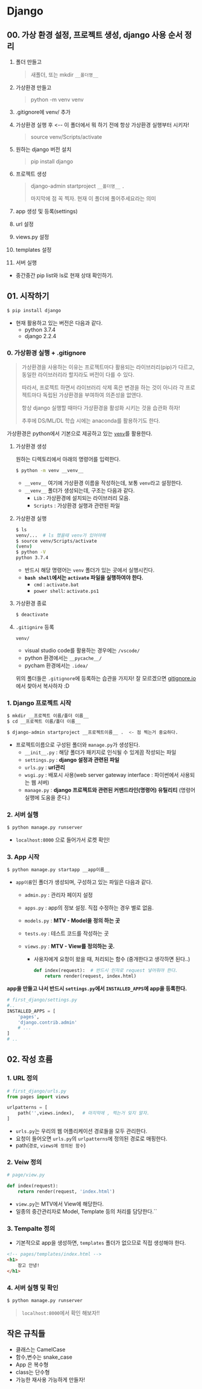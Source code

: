 # Django

## 00. 가상 환경 설정, 프로젝트 생성, django 사용 순서 정리

1. 폴더 만들고 

   > 새폴더, 또는 mkdir `__폴더명__`

2. 가상환경 만들고

   > python -m venv venv

3.  .gitignore에 venv/ 추가

4. 가상환경 실행 후  <-- 이 폴더에서 뭐 하기 전에 항상 가상환경 실행부터 시키자!

   > source venv/Scripts/activate

5. 원하는 django 버전 설치

   > pip install django

6. 프로젝트 생성

   > django-admin startproject `__폴더명__` `.`
   >
   > 마지막에 점 꼭 찍자. 현재 이 폴더에 풀어주세요라는 의미 

7.  app 생성 및 등록(settings)

8. url 설정

9. views.py 설정

10. templates 설정

11. 서버 실행

* 중간중간 pip list와 ls로 현재 상태 확인하기.





## 01. 시작하기

```bash
$ pip install django
```

* 현재 활용하고 있는 버전은 다음과 같다.
  * python 3.7.4
  * django 2.2.4

### 0. 가상환경 실행 + .gitignore

> 가상환경을 사용하는 이유는 프로젝트마다 활용되는 라이브러리(pip)가 다르고, 동일한 라이브러리라 할지라도 버전이 다를 수 있다.
>
> 따라서, 프로젝트 하면서 라이브러리 삭제 혹은 변경을 하는 것이 아니라 각 프로젝트마다 독립된 가상환경을 부여하여 의존성을 없앤다.
>
> 항상 django 실행할 때마다 가상환경을 활성화 시키는 것을 습관화 하자!
>
> 추후에 DS/ML/DL 학습 시에는 anaconda를 활용하기도 한다.

가상환경은 python에서 기본으로 제공하고 있는 [`venv`](https://docs.python.org/ko/3/library/venv.html)를 활용한다.

1. 가상환경 생성

   원하는 디렉토리에서 아래의 명령어를 입력한다.

   ```bash
   $ python -m venv __venv__
   ```

   * `__venv__` 여기에 가상환경 이름을 작성하는데, 보통 `venv`라고 설정한다.
   * `__venv__` 폴더가 생성되는데, 구조는 다음과 같다.
     * `Lib` : 가상환경에 설치되는 라이브러리 모음. 
     * `Scripts` : 가상환경 실행과 관련된 파일

2. 가상환경 실행

   ```bash
   $ ls
   venv/...  # ls 했을때 venv가 있어야해
   $ source venv/Scripts/activate
   (venv)
   $ python -V
   python 3.7.4
   ```

   * 반드시 해당 명령어는 `venv` 폴더가 있는 곳에서 실행시킨다.
   * **`bash shell`에서는 `activate` 파일을 실행하여야 한다.**
     * `cmd` : `activate.bat`
     * `power shell`: `activate.ps1`

3. 가상환경 종료

   ```bash
   $ deactivate
   ```

4. `.gitignire` 등록

   ```shell
   venv/
   ```

   * visual studio code를 활용하는 경우에는 `/vscode/`
   * python 환경에서는 `__pycache__/`
   * pycham 환경에서는 `.idea/`

   위의 폴더들은 `.gitignore`에 등록하는 습관을 가지자! 잘 모르겠으면 [gitignore.io](https://www.gitignore.io/)에서 찾아서 복사하자 :D

   

### 1. Django 프로젝트 시작

```bash
$ mkdir __프로젝트 이름/폴더 이름__
$ cd __프로젝트 이름/폴더 이름__
```

```bash
$ django-admin startproject __프로젝트이름__ .  <- 점 찍는거 중요하다.
```

* 프로젝트이름으로 구성된 폴더와 `manage.py`가 생성된다.
  * `__init__.py` : 해당 폴더가 패키지로 인식될 수 있게끔 작성되는 파일
  * `settings.py` : **django 설정과 관련된 파일**
  * `urls.py` : **url관리**
  * `wsgi.py` : 배포시 사용(web server gateway interface : 파이썬에서 사용되는 웹 서버)
  * `manage.py` : **django 프로젝트와 관련된 커맨드라인(명령어) 유틸리티** (명령어 실행에 도움을 준다.)

### 2. 서버 실행

```bash
$ python manage.py runserver
```

* `localhost:8000` 으로 들어가서 로켓 확인!



### 3. App 시작

```bash
$ python manage.py startapp __app이름__
```

* `app이름`인 폴더가 생성되며, 구성하고 있는 파일은 다음과 같다.

  * `admin.py` : 관리자 페이지 설정

  * `apps.py` : app의 정보 설정. 직접 수정하는 경우 별로 없음.

  * `models.py` : **MTV - Model을 정의 하는 곳**

  * `tests.oy` : 테스트 코드를 작성하는 곳

  * `views.py` : **MTV - View를 정의하는 곳.**

    * 사용자에게 요청이 왔을 때, 처리되는 함수 (중개한다고 생각하면 된다..)

      ```python
      def index(request):  # 반드시 인자로 request 넣어줘야 한다.
          return render(request, index.html)
      ```

**app을 만들고 나서 반드시 `settings.py`에서 `INSTALLED_APPS`에 app을 등록한다.**

```python
# first_django/settings.py
#..
INSTALLED_APPS = [
    'pages',
    'django.contrib.admin'
    # ...
]
# ..
```



## 02. 작성 흐름

### 1. URL 정의

```python
# first_django/urls.py
from pages import views

urlpatterns = [
    path('',views.index),   # 마지막에 , 찍는거 잊지 말자.
]
```

* `urls.py`는 우리의 웹 어플리케이션 경로들을 모두 관리한다.
* 요청이 들어오면 `urls.py`의 `urlpatterns`에 정의된 경로로 매핑한다.
* path(`경로`, `views에 정의된 함수`)

### 2. Veiw 정의

```python
# page/view.py

def index(request):
    return render(request, 'index.html')
```

* `view.py`는 MTV에서 View에 해당한다.
* 일종의 중간관리자로 Model, Template 등의 처리를 담당한다.``

### 3. Tempalte 정의

* 기본적으로 app을 생성하면, `templates` 폴더가 없으므로 직접 생성해야 한다.

```html
<!-- pages/templates/index.html -->
<h1>
    장고 안녕!
</h1>	
```

### 4. 서버 실행 및 확인

```bash
$ python manage.py runserver
```

>  `localhost:8000`에서 확인 해보자!!





## 작은 규칙들

* 클래스는 CamelCase
* 함수,변수는 snake_case
* App 은 복수형
* class는 단수형
* 가능한 재사용 가능하게 만들자!



